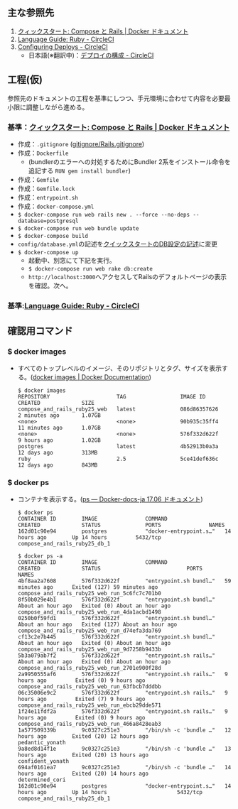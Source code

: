 ## 主な参照先

1. [クィックスタート: Compose と Rails | Docker ドキュメント](https://matsuand.github.io/docs.docker.jp.onthefly/compose/rails/)
2. [Language Guide: Ruby - CircleCI](https://circleci.com/docs/2.0/language-ruby/)
3. [Configuring Deploys - CircleCI](https://circleci.com/docs/2.0/deployment-integrations/)
    * 日本語(※翻訳中)：[デプロイの構成 - CircleCI](https://circleci.com/docs/ja/2.0/deployment-integrations/)

## 工程(仮)
参照先のドキュメントの工程を基準にしつつ、手元環境に合わせて内容を必要最小限に調整しながら進める。
### 基準：[クィックスタート: Compose と Rails | Docker ドキュメント](https://matsuand.github.io/docs.docker.jp.onthefly/compose/rails/)
* 作成：``.gitignore`` ([gitignore/Rails.gitignore](https://github.com/github/gitignore/blob/master/Rails.gitignore))
* 作成：``Dockerfile``
  * (bundlerのエラーへの対処するためにBundler 2系をインストール命令を追記する
``RUN gem install bundler``)
* 作成：``Gemfile``
* 作成：``Gemfile.lock``
* 作成：``entrypoint.sh``
* 作成：``docker-compose.yml``
* ``$ docker-compose run web rails new . --force --no-deps --database=postgresql``
* ``$ docker-compose run web bundle update``
* ``$ docker-compose build``
* ``config/database.yml``の記述を[クイックスタートのDB設定の記述](https://matsuand.github.io/docs.docker.jp.onthefly/compose/rails/#connect-the-database)に変更
* ``$ docker-compose up``
  * 起動中、別窓にて下記を実行。
  * ``$ docker-compose run web rake db:create``
  * ``http://localhost:3000``へアクセスしてRailsのデフォルトページの表示を確認。次へ。

### 基準:[Language Guide: Ruby - CircleCI](https://circleci.com/docs/2.0/language-ruby/)

## 確認用コマンド

### $ docker images

* すべてのトップレベルのイメージ、そのリポジトリとタグ、サイズを表示する。([docker images | Docker Documentation](https://docs.docker.com/engine/reference/commandline/images/))
    ~~~
    $ docker images
    REPOSITORY                     TAG                 IMAGE ID            CREATED             SIZE
    compose_and_rails_ruby25_web   latest              086d86357626        2 minutes ago       1.07GB
    <none>                         <none>              90b935c35ff4        11 minutes ago      1.07GB
    <none>                         <none>              576f332d622f        9 hours ago         1.02GB
    postgres                       latest              4b52913b0a3a        12 days ago         313MB
    ruby                           2.5                 5ce41def636c        12 days ago         843MB
    ~~~

### $ docker ps

* コンテナを表示する。([ps — Docker-docs-ja 17.06 ドキュメント](https://docs.docker.jp/engine/reference/commandline/ps.html))
    ~~~
    $ docker ps
    CONTAINER ID        IMAGE               COMMAND                  CREATED             STATUS              PORTS               NAMES
    162d01c90e94        postgres            "docker-entrypoint.s…"   14 hours ago        Up 14 hours         5432/tcp            compose_and_rails_ruby25_db_1
    ~~~

    ~~~
    $ docker ps -a
    CONTAINER ID        IMAGE               COMMAND                  CREATED             STATUS                           PORTS               NAMES
    4bf8aa2a7608        576f332d622f        "entrypoint.sh bundl…"   59 minutes ago      Exited (127) 59 minutes ago                          compose_and_rails_ruby25_web_run_5c6fc7c701b0
    8f50b029e4b1        576f332d622f        "entrypoint.sh bundl…"   About an hour ago   Exited (0) About an hour ago                         compose_and_rails_ruby25_web_run_4da1acbd1498
    0250b0f59fd1        576f332d622f        "entrypoint.sh bundl…"   About an hour ago   Exited (127) About an hour ago                       compose_and_rails_ruby25_web_run_d74efa3da769
    cf13c2e7b445        576f332d622f        "entrypoint.sh bundl…"   About an hour ago   Exited (0) About an hour ago                         compose_and_rails_ruby25_web_run_9d7258b9433b
    5b3a079ab7f2        576f332d622f        "entrypoint.sh rails…"   About an hour ago   Exited (0) About an hour ago                         compose_and_rails_ruby25_web_run_2701e900f28d
    2a9950555af6        576f332d622f        "entrypoint.sh rails…"   9 hours ago         Exited (0) 9 hours ago                               compose_and_rails_ruby25_web_run_63fbcb7dddbb
    06c35006e9c2        576f332d622f        "entrypoint.sh rails…"   9 hours ago         Exited (7) 9 hours ago                               compose_and_rails_ruby25_web_run_ebcb29dde571
    1f24e11fdf2a        576f332d622f        "entrypoint.sh rails…"   9 hours ago         Exited (0) 9 hours ago                               compose_and_rails_ruby25_web_run_466a8428eab3
    1a577509339b        9c0327c251e3        "/bin/sh -c 'bundle …"   12 hours ago        Exited (20) 12 hours ago                             pedantic_yonath
    9a8ed8d14f1e        9c0327c251e3        "/bin/sh -c 'bundle …"   13 hours ago        Exited (20) 13 hours ago                             confident_yonath
    694af0161ea7        9c0327c251e3        "/bin/sh -c 'bundle …"   14 hours ago        Exited (20) 14 hours ago                             determined_cori
    162d01c90e94        postgres            "docker-entrypoint.s…"   14 hours ago        Up 14 hours                      5432/tcp            compose_and_rails_ruby25_db_1
    ~~~